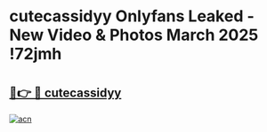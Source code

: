 # cutecassidyy Onlyfans Leaked - New Video & Photos March 2025 !72jmh

# <h2><a href="https://l8d44y.iuczelnia.edu.pl?title=cutecassidyy&ref=72jmh">🔗👉 🔴 cutecassidyy</a></h2>

[![acn](https://github.com/user-attachments/assets/0f9c940e-d8b0-45ae-aac7-cd30a18b3e1c)](https://l8d44y.iuczelnia.edu.pl?title=cutecassidyy&ref=72jmh)

